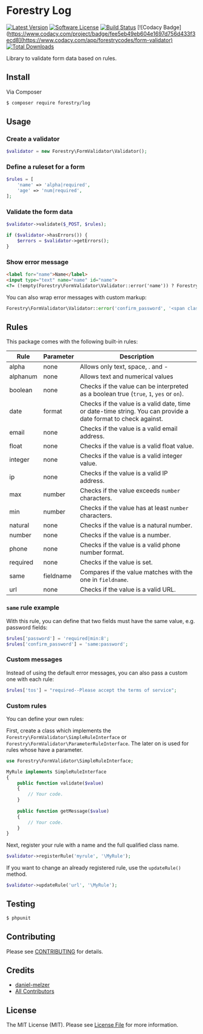 # Forestry Log

[![Latest Version](https://img.shields.io/github/release/ForestryCodes/form-validator.svg?style=flat-square)](https://github.com/ForestryCodes/form-validator/releases)
[![Software License](https://img.shields.io/badge/license-MIT-brightgreen.svg?style=flat-square)](LICENSE.md)
[![Build Status](https://img.shields.io/travis/ForestryCodes/form-validator/master.svg?style=flat-square)](https://travis-ci.org/ForestryCodes/log)
[![Codacy Badge](https://www.codacy.com/project/badge/fee5eb49eb604e1697d756d433f3ecd8](https://www.codacy.com/app/forestrycodes/form-validator)
[![Total Downloads](https://img.shields.io/packagist/dt/forestry/form-validator.svg?style=flat-square)](https://packagist.org/packages/forestry/form-validator)

Library to validate form data based on rules.

## Install
Via Composer

```bash
$ composer require forestry/log
```

## Usage
### Create a validator
```php
$validator = new Forestry\FormValidator\Validator();
```

### Define a ruleset for a form
```php
$rules = [
    'name' => 'alpha|required',
    'age' => 'num|required',
];
```

### Validate the form data
```php
$validator->validate($_POST, $rules);

if ($validator->hasErrors()) {
    $errors = $validator->getErrors();
}
```

### Show error message
```html
<label for="name">Name</label>
<input type="text" name="name" id="name">
<?= (!empty(Forestry\FormValidator\Validator::error('name')) ? Forestry\FormValidator\Validator::error('name') : '') ?>
```

You can also wrap error messages with custom markup:

```php
Forestry\FormValidator\Validator::error('confirm_password', '<span class="text-danger">{message}</span>');
```

## Rules
This package comes with the following built-in rules:

| Rule | Parameter | Description |
| --- | --- | --- |
| alpha | none | Allows only text, space, . and - |
| alphanum | none | Allows text and numerical values |
| boolean | none | Checks if the value can be interpreted as a boolean true (`true`, `1`, `yes` or `on`).  |
| date | format | Checks if the value is a valid date, time or date-time string. You can provide a date format to check against. |
| email | none | Checks if the value is a valid email address. |
| float | none | Checks if the value is a valid float value. |
| integer | none | Checks if the value is a valid integer value. |
| ip | none | Checks if the value is a valid IP address. |
| max | number | Checks if the value exceeds `number` characters. |
| min | number | Checks if the value has at least `number` characters. |
| natural | none | Checks if the value is a natural number. |
| number | none | Checks if the value is a number. |
| phone | none | Checks if the value is a valid phone number format. |
| required | none | Checks if the value is set. |
| same | fieldname | Compares if the value matches with the one in `fieldname`. |
| url | none | Checks if the value is a valid URL. |

### `same` rule example
With this rule, you can define that two fields must have the same value, e.g. password fields:

```php
$rules['password'] = 'required|min:8';
$rules['confirm_password'] = 'same:password';
```

### Custom messages
Instead of using the default error messages, you can also pass a custom one with each rule:

```php
$rules['tos'] = "required--Please accept the terms of service";
```

### Custom rules
You can define your own rules:

First, create a class which implements the `Forestry\FormValidator\SimpleRuleInterface` or `Forestry\FormValidator\ParameterRuleInterface`. The later on is used for rules whose have a parameter.

```php
use Forestry\FormValidator\SimpleRuleInterface;

MyRule implements SimpleRuleInterface
{
    public function validate($value)
    {
        // Your code.
    }
    
    public function getMessage($value)
    {
        // Your code.
    }
}
```

Next, register your rule with a name and the full qualified class name.

```php
$validator->registerRule('myrule', '\MyRule');
```

If you want to change an already registered rule, use the `updateRule()` method.

```php
$validator->updateRule('url', '\MyRule');
```

## Testing
``` bash
$ phpunit
```

## Contributing
Please see [CONTRIBUTING](CONTRIBUTING.md) for details.

## Credits
- [daniel-melzer](https://github.com/daniel-melzer)
- [All Contributors](../../contributors)

## License
The MIT License (MIT). Please see [License File](LICENSE.md) for more information.